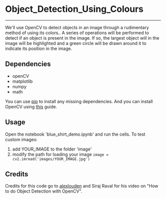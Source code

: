 # Object_Detection_Using_Colours

------

We'll use OpenCV to detect objects in an image through a rudimentary method of using its colors.. A series of operations will be performed to detect if an object is present in the image. If so, the largest object will in the image will be highlighted and a green circle will be drawn around it to indicate its position in the image.

## Dependencies

* openCV
* matplotlib
* numpy
* math

You can use [pip](https://pip.pypa.io/en/stable/) to install any missing dependencies. And you can install OpenCV using
[this](http://docs.opencv.org/2.4/doc/tutorials/introduction/table_of_content_introduction/table_of_content_introduction.html) 
guide.

## Usage

Open the notebook 'blue_shirt_demo.ipynb' and run the cells.
To test custom images:
1. add YOUR_IMAGE to the folder 'image'
2. modify the path for loading your image `image = cv2.imread('images/YOUR_IMAGE.jpg')`


## Credits

Credits for this code go to [alexlouden](https://github.com/alexlouden/strawberries/blob/master/Strawberry%20working.ipynb) and Siraj Raval for his video on "How to do Object Detection with OpenCV".
